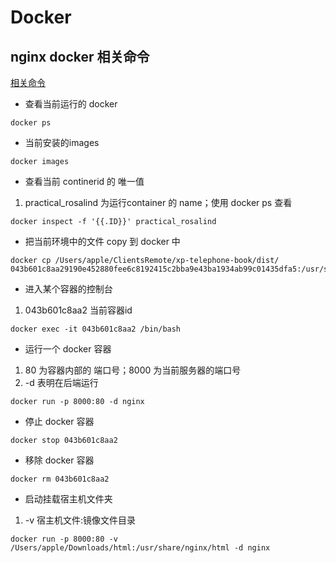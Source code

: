 # Docker 

## nginx docker 相关命令
[相关命令](https://www.jianshu.com/p/9fd2f77001a3)
* 查看当前运行的 docker
```
docker ps
```
* 当前安装的images
```
docker images
```

* 查看当前 continerid 的 唯一值
1. practical_rosalind 为运行container 的 name；使用 docker ps 查看
```
docker inspect -f '{{.ID}}' practical_rosalind
```
* 把当前环境中的文件 copy 到 docker 中
```
docker cp /Users/apple/ClientsRemote/xp-telephone-book/dist/ 043b601c8aa29190e452880fee6c8192415c2bba9e43ba1934ab99c01435dfa5:/usr/share/nginx/html/
```
* 进入某个容器的控制台
1. 043b601c8aa2 当前容器id
```
docker exec -it 043b601c8aa2 /bin/bash
```
* 运行一个 docker 容器
1. 80 为容器内部的 端口号；8000 为当前服务器的端口号
2. -d 表明在后端运行
```
docker run -p 8000:80 -d nginx
```

* 停止 docker 容器
```
docker stop 043b601c8aa2
```

* 移除 docker 容器
```
docker rm 043b601c8aa2
```

* 启动挂载宿主机文件夹
1. -v 宿主机文件:镜像文件目录
```
docker run -p 8000:80 -v /Users/apple/Downloads/html:/usr/share/nginx/html -d nginx
```